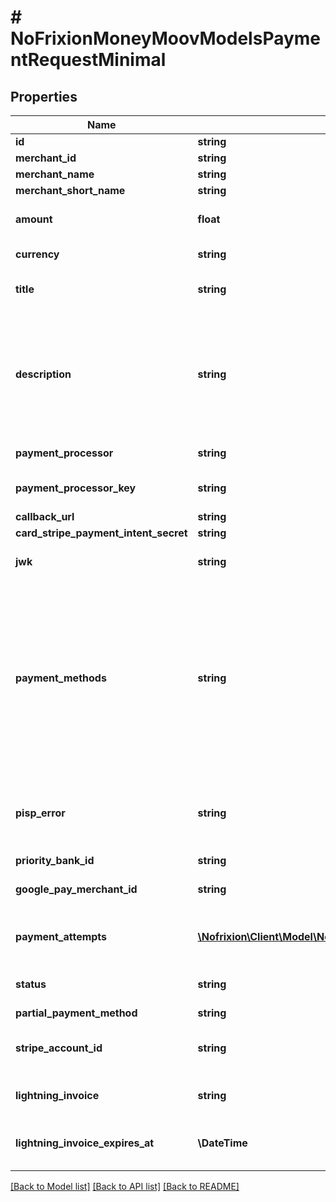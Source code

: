 # # NoFrixionMoneyMoovModelsPaymentRequestMinimal

## Properties

Name | Type | Description | Notes
------------ | ------------- | ------------- | -------------
**id** | **string** |  | [optional]
**merchant_id** | **string** |  | [optional]
**merchant_name** | **string** |  | [optional]
**merchant_short_name** | **string** |  | [optional]
**amount** | **float** | The amount of money to request. | [optional]
**currency** | **string** | The currency of the request. | [optional]
**title** | **string** | The title of the payment request. | [optional]
**description** | **string** | An optional description for the payment request. If set this field will appear  on the transaction record for some card processors. | [optional]
**payment_processor** | **string** | The card processor | [optional]
**payment_processor_key** | **string** | The card processors public key | [optional]
**callback_url** | **string** |  | [optional]
**card_stripe_payment_intent_secret** | **string** |  | [optional]
**jwk** | **string** | The jwk containing the public key | [optional]
**payment_methods** | **string** | The payment methods that the payment request supports. When setting using form data  should be supplied as a comma separated list, for example \&quot;card, pisp, lightning, applePay\&quot;. | [optional]
**pisp_error** | **string** | This is the error returned from the bank which is recorded in payment request events. | [optional]
**priority_bank_id** | **string** |  | [optional]
**google_pay_merchant_id** | **string** | Merchant ID from Google Pay | [optional]
**payment_attempts** | [**\Nofrixion\Client\Model\NoFrixionMoneyMoovModelsPaymentRequestPaymentAttempt[]**](NoFrixionMoneyMoovModelsPaymentRequestPaymentAttempt.md) | The payment attempts for this payment request. | [optional]
**status** | **string** | The status of the payment request. | [optional]
**partial_payment_method** | **string** |  | [optional]
**stripe_account_id** | **string** | Account ID of connected customers in Stripe | [optional]
**lightning_invoice** | **string** | Lightning invoice ID, if any. | [optional]
**lightning_invoice_expires_at** | **\DateTime** | Date and time of expiration of the lightning invoice. | [optional]

[[Back to Model list]](../../README.md#models) [[Back to API list]](../../README.md#endpoints) [[Back to README]](../../README.md)

